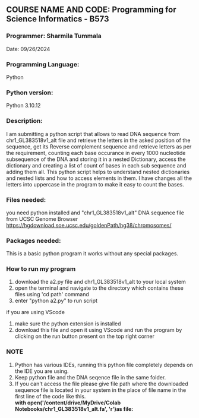 ## **COURSE NAME AND CODE:** Programming for Science Informatics - B573

### **Programmer:** Sharmila Tummala

Date: 09/26/2024

### **Programming Language:** 
Python

### **Python version:** 
Python 3.10.12

### **Description:** 
I am submitting a python script that allows to read DNA sequence from chr1_GL383518v1_alt file and retrieve the letters in the asked position of the sequence, get its Reverse complement sequence and retrieve letters as per the requirement, counting each base occurance in every 1000 nucleotide subsequence of the DNA and storing it in a nested Dictionary, access the dictionary and creating a list of count of bases in each sub sequence and adding them all. This python script helps to understand nested dictionaries and nested lists and how to access elements in them. I have changes all the letters into uppercase in the program to make it easy to count the bases.


### Files needed:
you need python installed and "chr1_GL383518v1_alt" DNA sequence file from UCSC Genome Browser https://hgdownload.soe.ucsc.edu/goldenPath/hg38/chromosomes/


### Packages needed: 
This is a basic python program it works without any special packages.

### How to run my program
1. download the a2.py file and chr1_GL383518v1_alt to your local system
2. open the terminal and navigate to the directory which contains these files using \'cd path\' command
3. enter \"python a2.py\" to run script

if you are using VScode
1. make sure the python extension is installed
2. download this file and open it using VScode and run the program by clicking on the run button present on the top right corner

### NOTE
1. Python has various IDEs, running this python file completely depends on the IDE you are using.
2. Keep python file and the DNA seqence file in the same folder.
3. If you can't access the file please give file path where the downloaded sequence file is located in your system in the place of file name in the first line of the code like this.  
**with open('/content/drive/MyDrive/Colab Notebooks/chr1_GL383518v1_alt.fa', 'r')as file:**




